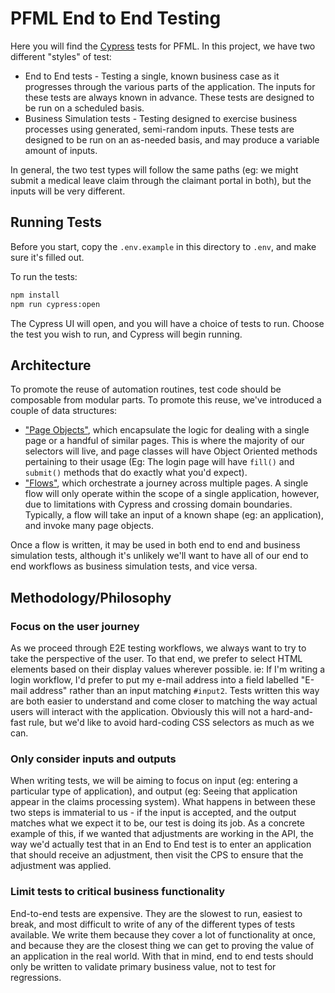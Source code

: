 PFML End to End Testing
=======================

Here you will find the [Cypress](https://www.cypress.io/) tests for PFML. In this project, we have two different "styles" of test:

* End to End tests - Testing a single, known business case as it progresses through the various parts of the application. The inputs for these tests are always known in advance. These tests are designed to be run on a scheduled basis.
* Business Simulation tests - Testing designed to exercise business processes using generated, semi-random inputs. These tests are designed to be run on an as-needed basis, and may produce a variable amount of inputs.

In general, the two test types will follow the same paths (eg: we might submit a medical leave claim through the claimant portal in both), but the inputs will be very different.

Running Tests
-------------

Before you start, copy the `.env.example` in this directory to `.env`, and make sure it's filled out.

To run the tests:

```bash
npm install
npm run cypress:open
```

The Cypress UI will open, and you will have a choice of tests to run. Choose the test you wish to run, and Cypress will
begin running.

Architecture
------------

To promote the reuse of automation routines, test code should be composable from modular parts.  To promote this reuse, we've introduced a couple of data structures:

* ["Page Objects"](./src/pages), which encapsulate the logic for dealing with a single page or a handful of similar pages. This is where the majority of our selectors will live, and page classes will have Object Oriented methods pertaining to their usage (Eg: The login page will have `fill()` and `submit()` methods that do exactly what you'd expect).
* ["Flows"](./src/flows.ts), which orchestrate a journey across multiple pages. A single flow will only operate within the scope of a single application, however, due to limitations with Cypress and crossing domain boundaries.  Typically, a flow will take an input of a known shape (eg: an application), and invoke many page objects.

Once a flow is written, it may be used in both end to end and business simulation tests, although it's unlikely we'll want to have all of our end to end workflows as business simulation tests, and vice versa.

Methodology/Philosophy
----------------------

### Focus on the user journey

As we proceed through E2E testing workflows, we always want to try to take the perspective of the user.  To that end, we prefer to select HTML elements based on their display values wherever possible.  ie: If I'm writing a login workflow, I'd prefer to put my e-mail address into a field labelled "E-mail address" rather than an input matching `#input2`. Tests written this way are both easier to understand and come closer to matching the way actual users will interact with the application. Obviously this will not a hard-and-fast rule, but we'd like to avoid hard-coding CSS selectors as much as we can.

### Only consider inputs and outputs

When writing tests, we will be aiming to focus on input (eg: entering a particular type of application), and output (eg: Seeing that application appear in the claims processing system).  What happens in between these two steps is immaterial to us - if the input is accepted, and the output matches what we expect it to be, our test is doing its job. As a concrete example of this, if we wanted that adjustments are working in the API, the way we'd actually test that in an End to End test is to enter an application that should receive an adjustment, then visit the CPS to ensure that the adjustment was applied.

### Limit tests to critical business functionality

End-to-end tests are expensive. They are the slowest to run, easiest to break, and most difficult to write of any of the different types of tests available. We write them because they cover a lot of functionality at once, and because they are the closest thing we can get to proving the value of an application in the real world. With that in mind, end to end tests should only be written to validate primary business value, not to test for regressions.



